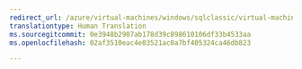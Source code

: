 ```yaml
---
redirect_url: /azure/virtual-machines/windows/sqlclassic/virtual-machines-windows-classic-ps-sql-report
translationtype: Human Translation
ms.sourcegitcommit: 0e3948b2907ab178d39c898610106df33b4533aa
ms.openlocfilehash: 02af3510eac4e03521ac0a7bf405324ca46db823

---
```



<!--HONumber=Jan17_HO2-->


